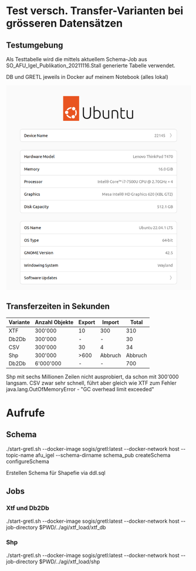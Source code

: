 # Test versch. Transfer-Varianten bei grösseren Datensätzen

## Testumgebung

Als Testtabelle wird die mittels aktuellem Schema-Job aus SO_AFU_Igel_Publikation_20211116.Stall generierte Tabelle verwendet.

DB und GRETL jeweils in Docker auf meinem Notebook (alles lokal)

![](localhost.png)

## Transferzeiten in Sekunden

|Variante|Anzahl Objekte|Export|Import|Total|
|---|---|---|---|---|
|XTF|300'000|10|300|310|
|Db2Db|300'000|-|-|30|
|CSV|300'000|30|4|34|
|Shp|300'000|>600|Abbruch|Abbruch|
|Db2Db|6'000'000|-|-|700|

Shp mit sechs Millionen Zeilen nicht ausprobiert, da schon mit 300'000 langsam. 
CSV zwar sehr schnell, führt aber gleich wie XTF zum Fehler java.lang.OutOfMemoryError - "GC overhead limit exceeded"

# Aufrufe

## Schema

./start-gretl.sh --docker-image sogis/gretl:latest --docker-network host --topic-name afu_igel --schema-dirname schema_pub createSchema configureSchema 

Erstellen Schema für Shapefie via ddl.sql

## Jobs

### Xtf und Db2Db

./start-gretl.sh --docker-image sogis/gretl:latest --docker-network host --job-directory $PWD/../agi/xtf_load/xtf_db

### Shp

./start-gretl.sh --docker-image sogis/gretl:latest --docker-network host --job-directory $PWD/../agi/xtf_load/shp



